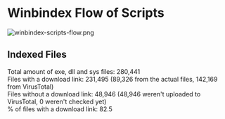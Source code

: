 # Winbindex Flow of Scripts

![winbindex-scripts-flow.png](winbindex-scripts-flow.png)

## Indexed Files

<!--FileStats-->
Total amount of exe, dll and sys files: 280,441  
Files with a download link: 231,495 (89,326 from the actual files, 142,169 from VirusTotal)  
Files without a download link: 48,946 (48,946 weren't uploaded to VirusTotal, 0 weren't checked yet)  
% of files with a download link: 82.5  
<!--/FileStats-->
